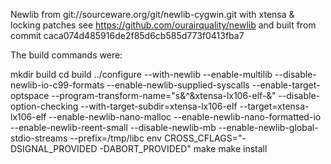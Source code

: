 Newlib from git://sourceware.org/git/newlib-cygwin.git with xtensa & locking patches see https://github.com/ourairquality/newlib and built from commit caca074d485916de2f85d6cb585d773f0413fba7

The build commands were:

mkdir build
cd build
../configure --with-newlib --enable-multilib --disable-newlib-io-c99-formats --enable-newlib-supplied-syscalls --enable-target-optspace --program-transform-name="s&^&xtensa-lx106-elf-&" --disable-option-checking --with-target-subdir=xtensa-lx106-elf --target=xtensa-lx106-elf --enable-newlib-nano-malloc --enable-newlib-nano-formatted-io --enable-newlib-reent-small --disable-newlib-mb --enable-newlib-global-stdio-streams --prefix=/tmp/libc
env CROSS_CFLAGS="-DSIGNAL_PROVIDED -DABORT_PROVIDED" make
make install
